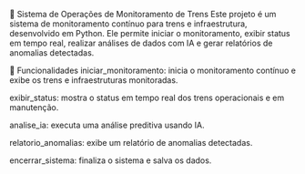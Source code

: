 🚉 Sistema de Operações de Monitoramento de Trens
Este projeto é um sistema de monitoramento contínuo para trens e infraestrutura, desenvolvido em Python. Ele permite iniciar o monitoramento, exibir status em tempo real, realizar análises de dados com IA e gerar relatórios de anomalias detectadas.

📝 Funcionalidades
iniciar_monitoramento: inicia o monitoramento contínuo e exibe os trens e infraestruturas monitoradas.

exibir_status: mostra o status em tempo real dos trens operacionais e em manutenção.

analise_ia: executa uma análise preditiva usando IA.

relatorio_anomalias: exibe um relatório de anomalias detectadas.

encerrar_sistema: finaliza o sistema e salva os dados.
